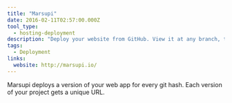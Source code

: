 ```yaml
---
title: "Marsupi"
date: 2016-02-11T02:57:00.000Z
tool_type: 
  - hosting-deployment
description: "Deploy your website from GitHub. View it at any branch, tag, or commit."
tags:
  - Deployment
links:
  website: http://marsupi.io/
---
```

Marsupi deploys a version of your web app for every git hash.
Each version of your project gets a unique URL.
